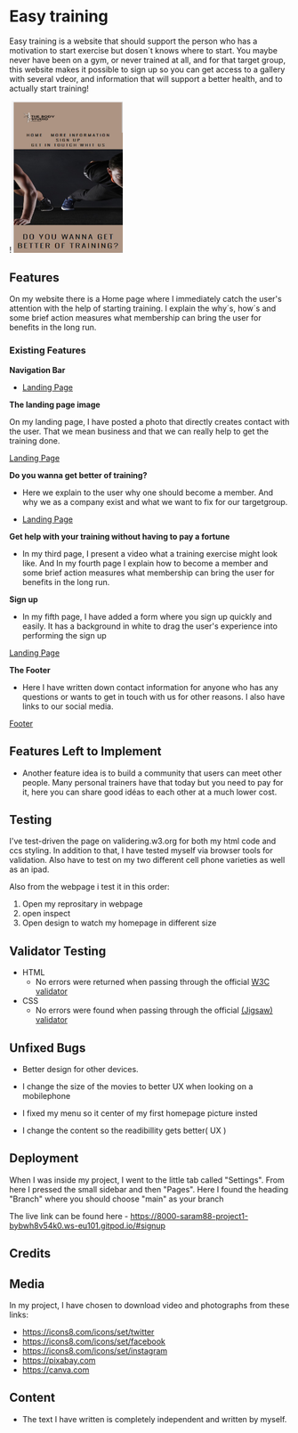 # Easy training

Easy training is a website that should support the person who has a motivation to start exercise but dosen´t knows where to start. You maybe never have been on a gym, or never trained at all, and for that target group, this website makes it possible to sign up so you can get access to a gallery with several vdeor, and information that will support a better health, and to actually start training!

!<img src="/assets/images/Start.png" alt="drawing" width="200"/>


## Features 

On my website there is a Home page where I immediately catch the user's attention with the help of starting training. I explain the why´s, how´s and some brief action measures what membership can bring the user for benefits in the long run.

### Existing Features
__Navigation Bar__
- [Landing Page](https://saram88.github.io/Project-1/)

__The landing page image__

On my landing page, I have posted a photo that directly creates contact with the user. That we mean business and that we can really help to get the training done.

[Landing Page](https://saram88.github.io/Project-1/)

__Do you wanna get better of training?__

  - Here we explain to the user why one should become a member. And why we as a company exist and what we want to fix for our targetgroup.

- [Landing Page](https://saram88.github.io/Project-1/#moreinformation)

__Get help with your training without having to pay a fortune__

  - In my third page, I present a video what a training exercise might look like. And In my fourth page I explain how to become a member and some brief action measures what membership can bring the user for benefits in the long run.


__Sign up__

  - In my fifth page, I have added a form where you sign up quickly and easily. It has a background in white to drag the user's experience into performing the sign up

[Landing Page](https://saram88.github.io/Project-1/#signup)


__The Footer__ 

  - Here I have written down contact information for anyone who has any questions or wants to get in touch with us for other reasons. I also have links to our social media.


[Footer](https://8000-saram88-project1-bybwh8v54k0.ws-eu101.gitpod.io/#signup)



## Features Left to Implement

- Another feature idea is to build a community that users can meet other people. Many personal trainers have that today but you need to pay for it, here you can share good idéas to each other at a much lower cost.



## Testing 

I've test-driven the page on validering.w3.org for both my html code and ccs styling. In addition to that, I have tested myself via browser tools for validation. Also have to test on my two different cell phone varieties as well as an ipad.

Also from the webpage i test it in this order:

1. Open my reprositary in webpage
2. open inspect 
3. Open design to watch my homepage in different size 




## Validator Testing 

- HTML
  - No errors were returned when passing through the official [W3C validator](https://validator.w3.org/nu/?doc=https%3A%2F%2F5500-saram88-helaminfullatam-fq2y2b0nxao.ws-eu90.gitpod.io%2Fassets%2Findex.html)
- CSS
  - No errors were found when passing through the official [(Jigsaw) validator](https://jigsaw.w3.org/css-validator/validator?uri=https%3A%2F%2F5500-saram88-helaminfullatam-fq2y2b0nxao.ws-eu90.gitpod.io%2Fassets%2Findex.html&profile=css3svg&usermedium=all&warning=1&vextwarning=&lang=sv)

## Unfixed Bugs

- Better design for other devices.

- I change the size of the movies to better UX when looking on a mobilephone 

- I fixed my menu so it center of my first homepage picture insted

- I change the content so the readibillity gets better( UX ) 


## Deployment

When I was inside my project, I went to the little tab called "Settings". From here I pressed the small sidebar and then "Pages". Here I found the heading "Branch" where you should choose "main" as your branch



The live link can be found here - https://8000-saram88-project1-bybwh8v54k0.ws-eu101.gitpod.io/#signup

## Credits 

## Media

In my project, I have chosen to download video and photographs from these links:

- https://icons8.com/icons/set/twitter
- https://icons8.com/icons/set/facebook 
- https://icons8.com/icons/set/instagram
- https://pixabay.com
- https://canva.com 

## Content 

- The text I have written is completely independent and written by myself.